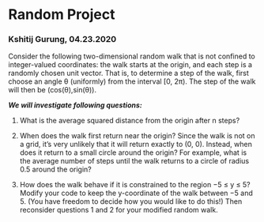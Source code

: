 # Random Project
### Kshitij Gurung, 04.23.2020

Consider the following two-dimensional random walk that is not confined to integer-valued coordinates: the walk starts at the origin, and each step is a randomly chosen unit vector. That is, to
determine a step of the walk, first choose an angle θ (uniformly) from the interval [0, 2π). The step
of the walk will then be (cos(θ),sin(θ)).

***We will investigate following questions:***

1. What is the average squared distance from the origin after n steps?

2. When does the walk first return near the origin? Since the walk is not on a grid, it’s very
unlikely that it will return exactly to (0, 0). Instead, when does it return to a small circle
around the origin? For example, what is the average number of steps until the walk returns
to a circle of radius 0.5
around the origin?

3. How does the walk behave if it is constrained to the region −5 ≤ y ≤ 5? Modify your code to
keep the y-coordinate of the walk between −5 and 5. (You have freedom to decide how you
would like to do this!) Then reconsider questions 1 and 2 for your modified random walk.
